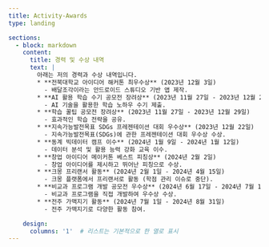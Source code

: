 ```yaml
---
title: Activity-Awards
type: landing

sections:
  - block: markdown
    content:
      title: 경력 및 수상 내역
      text: |
        아래는 저의 경력과 수상 내역입니다.
        * **전북대학교 아이디어 해커톤 최우수상** (2023년 12월 3일)
          - 배달조각이라는 안드로이드 스튜디오 기반 앱 제작.
        * **AI 활용 학습 수기 공모전 장려상** (2023년 11월 27일 - 2023년 12월 29일)
          - AI 기술을 활용한 학습 노하우 수기 제출.
        * **학습 꿀팁 공모전 장려상** (2023년 11월 27일 - 2023년 12월 29일)
          - 효과적인 학습 전략을 공유.
        * **지속가능발전목표 SDGs 프레젠테이션 대회 우수상** (2023년 12월 22일)
          - 지속가능발전목표(SDGs)에 관한 프레젠테이션 대회 우수상 수상.
        * **동계 빅데이터 캠프 이수** (2024년 1월 9일 - 2024년 1월 12일)
          - 데이터 분석 및 활용 능력 강화 교육 이수.
        * **창업 아이디어 메이커톤 베스트 피칭상** (2024년 2월 2일)
          - 창업 아이디어를 제시하고 뛰어난 피칭으로 수상.
        * **크몽 프리랜서 활동** (2024년 2월 1일 - 2024년 4월 15일)
          - 크몽 플랫폼에서 프리랜서로 활동 (학점 관리 이슈로 중단).
        * **비교과 프로그램 개발 공모전 우수상** (2024년 6월 17일 - 2024년 7월 10일)
          - 비교과 프로그램을 직접 개발하여 우수상 수상.
        * **전주 가맥지기 활동** (2024년 7월 1일 - 2024년 8월 31일)
          - 전주 가맥지기로 다양한 활동 참여.

    design:
      columns: '1'  # 리스트는 기본적으로 한 열로 표시
---
```



